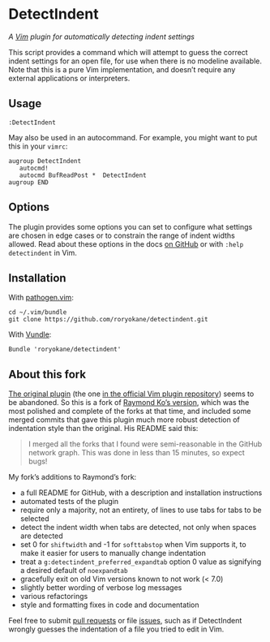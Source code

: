 # DetectIndent

*A [Vim](http://www.vim.org/) plugin for automatically detecting indent settings*

This script provides a command which will attempt to guess the correct indent settings for an open file, for use when there is no modeline available. Note that this is a pure Vim implementation, and doesn’t require any external applications or interpreters.

## Usage

    :DetectIndent

May also be used in an autocommand. For example, you might want to put this in your `vimrc`:

    augroup DetectIndent
       autocmd!
       autocmd BufReadPost *  DetectIndent
    augroup END

## Options

The plugin provides some options you can set to configure what settings are chosen in edge cases or to constrain the range of indent widths allowed. Read about these options in the docs [on GitHub](https://github.com/roryokane/detectindent/blob/master/doc/detectindent.txt) or with `:help detectindent` in Vim.

## Installation

With [pathogen.vim](https://github.com/tpope/vim-pathogen):

    cd ~/.vim/bundle
    git clone https://github.com/roryokane/detectindent.git

With [Vundle](https://github.com/gmarik/Vundle.vim):

    Bundle 'roryokane/detectindent'

## About this fork

[The original plugin](https://github.com/ciaranm/detectindent) (the one [in the official Vim plugin repository](http://www.vim.org/scripts/script.php?script_id=1171)) seems to be abandoned. So this is a fork of [Raymond Ko’s version](https://github.com/raymond-w-ko/detectindent), which was the most polished and complete of the forks at that time, and included some merged commits that gave this plugin much more robust detection of indentation style than the original. His README said this:

> I merged all the forks that I found were semi-reasonable in the GitHub network graph.
> This was done in less than 15 minutes, so expect bugs!

My fork’s additions to Raymond’s fork:

* a full README for GitHub, with a description and installation instructions
* automated tests of the plugin
* require only a majority, not an entirety, of lines to use tabs for tabs to be selected
* detect the indent width when tabs are detected, not only when spaces are detected
* set 0 for `shiftwidth` and -1 for `softtabstop` when Vim supports it, to make it easier for users to manually change indentation
* treat a `g:detectindent_preferred_expandtab` option 0 value as signifying a desired default of `noexpandtab`
* gracefully exit on old Vim versions known to not work (< 7.0)
* slightly better wording of verbose log messages
* various refactorings
* style and formatting fixes in code and documentation

Feel free to submit [pull requests](https://github.com/roryokane/detectindent/pulls) or file [issues](https://github.com/roryokane/detectindent/issues), such as if DetectIndent wrongly guesses the indentation of a file you tried to edit in Vim.
